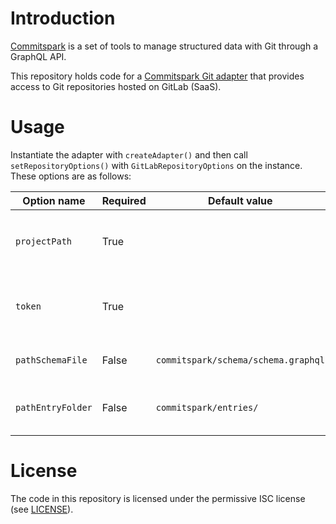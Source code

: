# Introduction

[Commitspark](https://commitspark.com) is a set of tools to manage structured data with Git through a GraphQL API.

This repository holds code for a [Commitspark Git adapter](https://github.com/commitspark/git-adapter) that provides
access to Git repositories hosted on GitLab (SaaS).

# Usage

Instantiate the adapter with `createAdapter()` and then call `setRepositoryOptions()` with `GitLabRepositoryOptions` on
the instance. These options are as follows:

| Option name       | Required | Default value                       | Description                                     |
|-------------------|----------|-------------------------------------|-------------------------------------------------|
| `projectPath`     | True     |                                     | GitLab (SaaS) project path, e.g. `myorg/myrepo` |
| `token`           | True     |                                     | GitLab (SaaS) personal access token             |
| `pathSchemaFile`  | False    | `commitspark/schema/schema.graphql` | Path to schema file in repository               |
| `pathEntryFolder` | False    | `commitspark/entries/`              | Path to folder for content entries              |

# License

The code in this repository is licensed under the permissive ISC license (see [LICENSE](LICENSE)).
